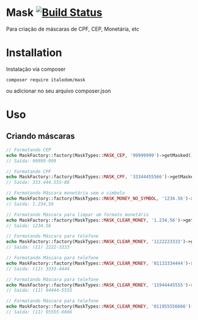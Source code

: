 Mask [![Build Status](https://travis-ci.org/italodom/mask.svg?branch=master)](https://travis-ci.org/italodom/mask)
===============
Para criação de máscaras de CPF, CEP, Monetária, etc

Installation
============
Instalação via composer

```
composer require italodom/mask
```

ou adicionar no seu arquivo composer.json


Uso
=====

Criando máscaras
---------------------------------
```php
// Formatando CEP
echo MaskFactory::factory(MaskTypes::MASK_CEP, '99999999')->getMasked();
// Saída: 99999-999

// Formatando CPF
echo MaskFactory::factory(MaskTypes::MASK_CPF, '33344455566')->getMasked();
// Saída: 333.444.555-88

// Formatando Máscara monetária sem o simbolo
echo MaskFactory::factory(MaskTypes::MASK_MONEY_NO_SYMBOL, '1234.56')->getMasked();
// Saída: 1.234,56

// Formatando Máscara para limpar um formato monetário
echo MaskFactory::factory(MaskTypes::MASK_CLEAR_MONEY, '1.234,56')->getMasked();
// Saída: 1234.56

// Formatando Máscara para telefone
echo MaskFactory::factory(MaskTypes::MASK_CLEAR_MONEY, '1122223333')->getMasked();
// Saída: (11) 2222-3333

// Formatando Máscara para telefone
echo MaskFactory::factory(MaskTypes::MASK_CLEAR_MONEY, '01133334444')->getMasked();
// Saída: (11) 3333-4444

// Formatando Máscara para telefone
echo MaskFactory::factory(MaskTypes::MASK_CLEAR_MONEY, '11944445555')->getMasked();
// Saída: (11) 94444-5555

// Formatando Máscara para telefone
echo MaskFactory::factory(MaskTypes::MASK_CLEAR_MONEY, '011955556666')->getMasked();
// Saída: (11) 95555-6666
```
